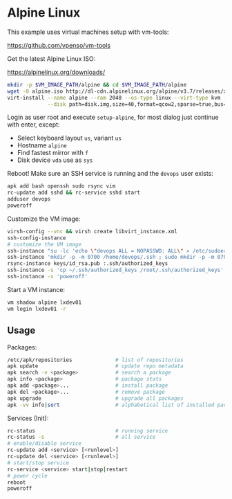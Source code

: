 # Alpine Linux

This example uses virtual machines setup with vm-tools:

<https://github.com/vpenso/vm-tools>

Get the latest Alpine Linux ISO:

<https://alpinelinux.org/downloads/>

```bash
mkdir -p $VM_IMAGE_PATH/alpine && cd $VM_IMAGE_PATH/alpine
wget -O alpine.iso http://dl-cdn.alpinelinux.org/alpine/v3.7/releases/x86_64/alpine-standard-3.7.0-x86_64.iso
virt-install --name alpine --ram 2048 --os-type linux --virt-type kvm --network bridge=nbr0 \
             --disk path=disk.img,size=40,format=qcow2,sparse=true,bus=virtio --cdrom alpine.iso
```

Login as user root and execute `setup-alpine`, for most dialog just continue with enter, except:

* Select keyboard layout `us`, variant `us`
* Hostname `alpine`
* Find fastest mirror with `f`
* Disk device `vda` use as `sys`

Reboot! Make sure an SSH service is running and the `devops` user exists:

```bash
apk add bash openssh sudo rsync vim
rc-update add sshd && rc-service sshd start
adduser devops
poweroff
```

Customize the VM image:

```bash
virsh-config --vnc && virsh create libvirt_instance.xml
ssh-config-instance
# customize the VM image
ssh-instance "su -lc 'echo \"devops ALL = NOPASSWD: ALL\" > /etc/sudoers.d/devops'"
ssh-instance 'mkdir -p -m 0700 /home/devops/.ssh ; sudo mkdir -p -m 0700 /root/.ssh'
rsync-instance keys/id_rsa.pub :.ssh/authorized_keys
ssh-instance -s 'cp ~/.ssh/authorized_keys /root/.ssh/authorized_keys'
ssh-instance -s 'poweroff'
```

Start a VM instance:

```bash
vm shadow alpine lxdev01
vm login lxdev01 -r
```

## Usage

Packages:

```bash
/etc/apk/repositories              # list of repositories
apk update                         # update repo metadata
apk search -v <package>            # search a package
apk info <package>                 # package stats
apk add <package>...               # install package
apk del <package>...               # remove package
apk upgrade                        # upgrade all packages
apk -vv info|sort                  # alphabetical list of installed packages
```

Services (Init):

```bash
rc-status                          # running service
rc-status -s                       # all service
# enable/disable service
rc-update add <service> [<runlevel>]
rc-update del <service> [<runlevel>]
# start/stop service
rc-service <service> start|stop|restart
# power cycle
reboot
poweroff
```
